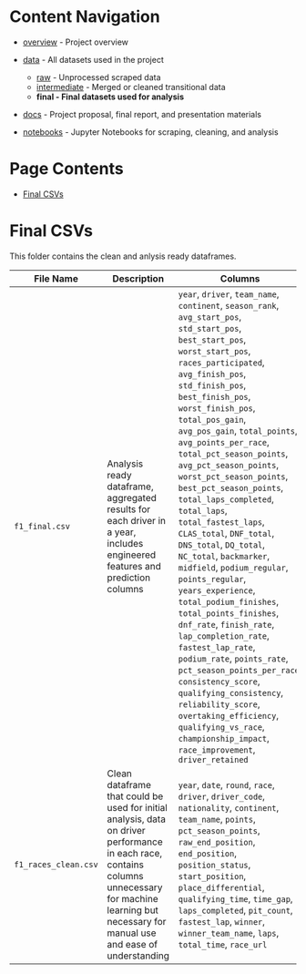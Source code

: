 # Content Navigation

- [overview](../../README.md) - Project overview

- [data](../../data/README.md) - All datasets used in the project
  - [raw](../../data/raw/README.md) - Unprocessed scraped data
  - [intermediate](../../data/intermediate/README.md) - Merged or cleaned transitional data
  - **final - Final datasets used for analysis**
- [docs](../../docs/README.md) - Project proposal, final report, and presentation materials
- [notebooks](../../notebooks/README.md) - Jupyter Notebooks for scraping, cleaning, and analysis

# Page Contents

- [Final CSVs](#Final-CSVs)

# Final CSVs

This folder contains the clean and anlysis ready dataframes.

| File Name            | Description                                                                   | Columns                                      |
| -------------------- | ----------------------------------------------------------------------------- | ---------------------------------------------|
| `f1_final.csv`       | Analysis ready dataframe, aggregated results for each driver in a year, includes engineered features and prediction columns | `year`, `driver`, `team_name`, `continent`, `season_rank`, `avg_start_pos`, `std_start_pos`, `best_start_pos`, `worst_start_pos`, `races_participated`, `avg_finish_pos`, `std_finish_pos`, `best_finish_pos`, `worst_finish_pos`, `total_pos_gain`, `avg_pos_gain`, `total_points`, `avg_points_per_race`, `total_pct_season_points`, `avg_pct_season_points`, `worst_pct_season_points`, `best_pct_season_points`, `total_laps_completed`, `total_laps`, `total_fastest_laps`, `CLAS_total`, `DNF_total`, `DNS_total`, `DQ_total`, `NC_total`, `backmarker`, `midfield`, `podium_regular`, `points_regular`, `years_experience`, `total_podium_finishes`, `total_points_finishes`, `dnf_rate`, `finish_rate`, `lap_completion_rate`, `fastest_lap_rate`, `podium_rate`, `points_rate`, `pct_season_points_per_race`, `consistency_score`, `qualifying_consistency`, `reliability_score`, `overtaking_efficiency`, `qualifying_vs_race`, `championship_impact`, `race_improvement`, `driver_retained` |
| `f1_races_clean.csv` | Clean dataframe that could be used for initial analysis, data on driver performance in each race, contains columns unnecessary for machine learning but necessary for manual use and ease of understanding | `year`, `date`, `round`, `race`, `driver`, `driver_code`, `nationality`, `continent`, `team_name`, `points`, `pct_season_points`, `raw_end_position`, `end_position`, `position_status`, `start_position`, `place_differential`, `qualifying_time`, `time_gap`, `laps_completed`, `pit_count`, `fastest_lap`, `winner`, `winner_team_name`, `laps`, `total_time`, `race_url` |


